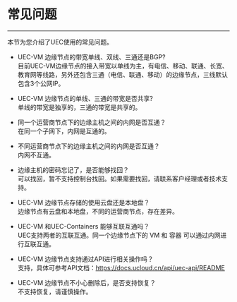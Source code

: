 # 常见问题  
------
本节为您介绍了UEC使用的常见问题。

- UEC-VM 边缘节点的带宽单线、双线、三通还是BGP?  
  目前UEC-VM边缘节点的接入带宽以单线为主，有电信、移动、联通、长宽、教育网等线路，另外还包含三通（电信、联通、移动）的边缘节点，三线默认包含3个公网IP。  

  

- UEC-VM 边缘节点的单线、三通的带宽是否共享?   
  单线的带宽是独享的，三通的带宽是共享的。  
  



- 同一个运营商节点下的边缘主机之间的内网是否互通？  
在同一个子网下，内网是互通的。  



- 不同运营商节点下的边缘主机之间的内网是否互通？  
内网不互通。



- 边缘主机的密码忘记了，是否能够找回？   
可以找回，暂不支持控制台找回。如果需要找回，请联系客户经理或者技术支持。



- UEC-VM 边缘节点存储的使用云盘还是本地盘？  
边缘节点有云盘和本地盘，不同的运营商节点，存在差异。  



- UEC-VM 和UEC-Containers 能够互联互通吗？  
UEC支持两者的互联互通。同一个边缘节点下的 VM 和 容器 可以通过内网进行互联互通。  



- UEC-VM 边缘节点支持通过API进行相关操作吗？  
支持，具体可参考API文档：https://docs.ucloud.cn/api/uec-api/README  



- UEC-VM 边缘节点不小心删除后，是否支持恢复？  
不支持恢复，请谨慎操作。

